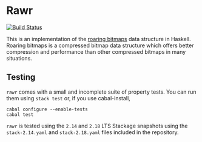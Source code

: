 Rawr
====

[![Build Status][3]][2]

This is an implementation of the [roaring bitmaps][1] data structure in
Haskell. Roaring bitmaps is a compressed bitmap data structure which offers
better compression and performance than other compressed bitmaps in many
situations.

[1]: http://www.roaringbitmap.org/
[2]: https://travis-ci.org/thsutton/rawr
[3]: https://travis-ci.org/thsutton/rawr.svg?branch=master

Testing
-------

`rawr` comes with a small and incomplete suite of property tests. You
can run them using `stack test` or, if you use cabal-install,

````
cabal configure --enable-tests
cabal test
````

`rawr` is tested using the `2.14` and `2.18` LTS Stackage snapshots
using the `stack-2.14.yaml` and `stack-2.18.yaml` files included in
the repository.

